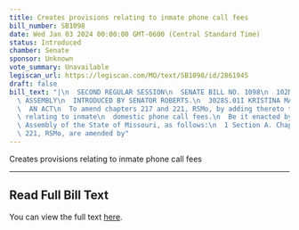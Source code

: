 ```yaml
---
title: Creates provisions relating to inmate phone call fees
bill_number: SB1098
date: Wed Jan 03 2024 00:00:00 GMT-0600 (Central Standard Time)
status: Introduced
chamber: Senate
sponsor: Unknown
vote_summary: Unavailable
legiscan_url: https://legiscan.com/MO/text/SB1098/id/2861945
draft: false
bill_text: "|\n  SECOND REGULAR SESSION\n  SENATE BILL NO. 1098\n  102ND GENERA L\
  \ ASSEMBLY\n  INTRODUCED BY SENATOR ROBERTS.\n  3028S.01I KRISTINA MARTIN, Secretary\n\
  \  AN ACT\n  To amend chapters 217 and 221, RSMo, by adding thereto two new sections\
  \ relating to inmate\n  domestic phone call fees.\n  Be it enacted by the General\
  \ Assembly of the State of Missouri, as follows:\n  1 Section A. Chapters 217 and\
  \ 221, RSMo, are amended by"
---
```

Creates provisions relating to inmate phone call fees

---

## Read Full Bill Text

You can view the full text [here](https://legiscan.com/MO/text/SB1098/id/2861945).
